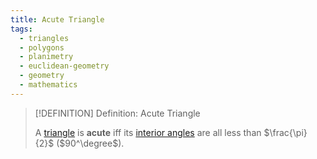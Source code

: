 ```yaml
---
title: Acute Triangle
tags:
  - triangles
  - polygons
  - planimetry
  - euclidean-geometry
  - geometry
  - mathematics
---
```


>[!DEFINITION] Definition: Acute Triangle
>
>A [triangle](Triangles.md) is **acute** iff its [interior angles](../Interior%20Angle.md) are all less than $\frac{\pi}{2}$ ($90^\degree$).
>